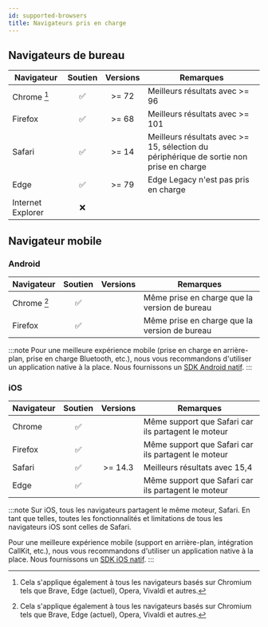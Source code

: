 ```yaml
---
id: supported-browsers
title: Navigateurs pris en charge
---
```


## Navigateurs de bureau

| Navigateur | Soutien | Versions | Remarques |
|---|:---:|:---:|---|
| <i class="fa-brands fa-chrome"></i> Chrome [^1] | ✅ | >= 72 | Meilleurs résultats avec >= 96 |
| <i class="fa-brands fa-firefox-browser"></i> Firefox | ✅ | >= 68 | Meilleurs résultats avec >= 101 |
| <i class="fa-brands fa-safari"></i> Safari | ✅ | >= 14 | Meilleurs résultats avec >= 15, sélection du périphérique de sortie non prise en charge |
| <i class="fa-brands fa-edge"></i> Edge | ✅ | >= 79 | Edge Legacy n'est pas pris en charge |
| <i class="fa-brands fa-internet-explorer"></i> Internet Explorer | ❌ | | |

## Navigateur mobile

### Android

| Navigateur | Soutien | Versions | Remarques |
|---|:---:|:---:|---|
| <i class="fa-brands fa-chrome"></i> Chrome [^1] | ✅ | | Même prise en charge que la version de bureau |
| <i class="fa-brands fa-firefox-browser"></i> Firefox | ✅ | | Même prise en charge que la version de bureau |

:::note
Pour une meilleure expérience mobile (prise en charge en arrière-plan, prise en charge Bluetooth, etc.), nous vous recommandons d'utiliser un application native à la place. Nous fournissons un [SDK Android natif](/handbook/fr/docs/dev-guide/dev-guide-android-sdk).
:::

### iOS

| Navigateur | Soutien | Versions | Remarques |
|---|:---:|:---:|---|
| <i class="fa-brands fa-chrome"></i> Chrome | ✅ | | Même support que Safari car ils partagent le moteur |
| <i class="fa-brands fa-firefox-browser"></i> Firefox | ✅ | |Même support que Safari car ils partagent le moteur |
| <i class="fa-brands fa-safari"></i> Safari | ✅ | >= 14.3 | Meilleurs résultats avec 15,4 |
| <i class="fa-brands fa-edge"></i> Edge | ✅ | | Même support que Safari car ils partagent le moteur |

:::note
Sur iOS, tous les navigateurs partagent le même moteur, Safari. En tant que telles, toutes les fonctionnalités et limitations de tous les navigateurs iOS sont celles de Safari.

Pour une meilleure expérience mobile (support en arrière-plan, intégration CallKit, etc.), nous vous recommandons d'utiliser un
application native à la place. Nous fournissons un [SDK iOS natif](/handbook/fr/docs/dev-guide/dev-guide-ios-sdk).
:::

[^1]: Cela s'applique également à tous les navigateurs basés sur Chromium tels que Brave, Edge (actuel), Opera, Vivaldi et autres.